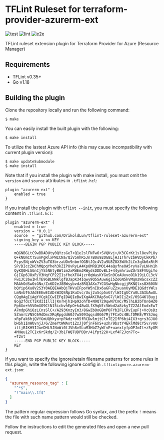 # TFLint Ruleset for terraform-provider-azurerm-ext

![test](https://img.shields.io/github/workflow/status/Azure/tflint-ruleset-azurerm-ext/build?label=build)
![lint](https://img.shields.io/github/workflow/status/Azure/tflint-ruleset-azurerm-ext/lint?label=lint)
![e2e](https://img.shields.io/github/workflow/status/Azure/tflint-ruleset-azurerm-ext/e2e?label=e2e)

TFLint ruleset extension plugin for Terraform Provider for Azure (Resource Manager)

## Requirements

- TFLint v0.35+
- Go v1.18

## Building the plugin

Clone the repository locally and run the following command:

```
$ make
```

You can easily install the built plugin with the following:

```
$ make install
```

To utilize the lastest Azure API info (this may cause incompatibility with current plugin version):

```
$ make updateSubmodule
$ make install
```

Note that if you install the plugin with make install, you must omit the `version` and `source` attributes in `.tflint.hcl`:

```hcl
plugin "azurerm-ext" {
    enabled = true
}
```

If you install the plugin with `tflint --init`, you must specify the following content in `.tflint.hcl`:
```hcl
plugin "azurerm-ext" {
    enabled = true
    version = "0.0.1"
    source  = "github.com/DrikoldLun/tflint-ruleset-azurerm-ext"
    signing_key = <<-KEY
    -----BEGIN PGP PUBLIC KEY BLOCK-----

    mQGNBGLtC9wBDADUty0QYzsGe7+Q1e2slFNFw6+SVQKvj+/K3CGrKt1sl8evPLOy
    Q+kNUmCtTSunPgRlxPWICNa/QiV5AhR5Jn7B0o92OG8LjHJ1ThrvzbHVDyCkKPb/
    PzpsSNjnWVxZV3uTO3brzaUOn9nbmfOGBtJQc4V2a9U8Z8X3WVh2LCn3qXb6xRtM
    SP/DIccZHChMQpgYheh3kZIPOvRyLA4Kp8MRB1MOi44aQyfneOA5ryVa7yLNHn1h
    QyKQ0HiGGnCjYS5NEtyBWtzm2xRWEmJRWydsDDDvBLI+44ymhriwZUrS8FVUgiYo
    GjIGp6JOxP/V3HqfCP22I1sfheXFX4jzr0qWasKYGoSn9CoAUxvoO1k19jLCL3cV
    Fw1JC26wIHlTE9GBLNWklgfBJapK34Iqwy9Q5SAuw6gi5ZoGN5kVMqmzWacsxcZZ
    MAAhOdSwOsGNx/Zx6D2eJ8BWsybvdz8RQ3AXx7YCGSwHgNbcgjjRKNQlxs8X60XN
    bQYip6Xu8V2S3Y0AEQEAAbQjTHVuIFpoYW5nIDx6aGFuZ2xuanUyMDE1QGdtYWls
    LmNvbT6JAdEEEwEIADsWIQSNp1KuIvc/Uuj2uScp5xG7/lWJIgUCYu0L3AIbAwUL
    CQgHAgIiAgYVCgkICwIEFgIDAQIeBwIXgAAKCRAp5xG7/lWJIjZxC/0SG46lBuyj
    8og2fdcCTiKdI1IllIjKnrHjh1Hp92ohfD+N9Q729qwN7CmC/MSlhLB2bTUn6HZ0
    Pp6Go+h5V0mGO9CtN15icbvhEpO+k48wGLfX9qNfc5Wod2a8zkyTZ2ZAlEudxEwT
    A7mdpGhi6zLCnsSlC+/A293KnzyIm3/8GwZbOoGBmPOFYb2FLCRvIupFj+VcOsDz
    5ZnmrLVNSC69dDmcXRqRpgdd60J7wS093qqsd0G67Mj7FCxOc4BLfDMKE/MYSJmq
    xRpFak6hjQVYGmUQhkyu+pPAdz+oR5fRCDwlmjtClnTE2IfP6bi4IX3+g+s3GJU0
    bHSh1ImWUvnjJ/G/ZmeYtWWAxt1ZzJj0fjnF6nS+uzh/9bstY4EklMd8cY5v/vmU
    ittjB1KH5IJueDHL5JNoWi0tJVh8vSLuM3HbZ7yWfvE+uaextyfpOPJmIt+z5yOM
    4MHeu12TCIxKrSkdq/Z+3b1FWQTUDPDBr/41fpt22H+Lxf4F2Jcn7Tc=
    =T2nt
    -----END PGP PUBLIC KEY BLOCK-----
    KEY
}
```

If you want to specify the ignore/retain filename patterns for some rules in this plugin, write the following ignore config in `.tflintignore.azurerm-ext.json`: 
```json
{
  "azurerm_resource_tag" : [
    "^*$",
    "!^main\\.tf$"
  ]
}
```
The pattern regular expression follows Go syntax, and the prefix `!` means the file with such name pattern would still be checked.

Follow the instructions to edit the generated files and open a new pull request.
